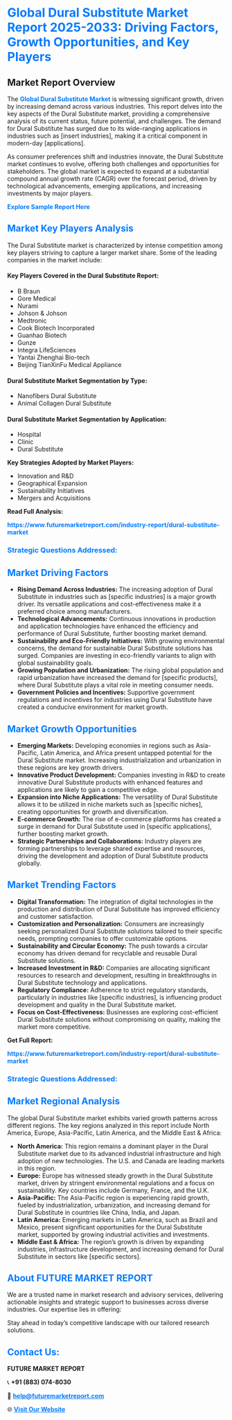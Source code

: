 <h1 style="color: #007BFF;">Global Dural Substitute Market Report 2025-2033: Driving Factors, Growth Opportunities, and Key Players</h1>

<section id="overview">
<h2>Market Report Overview</h2>
<p>The <a href="https://www.futuremarketreport.com/industry-report/dural-substitute-market" style="color: #007BFF; text-decoration: none;"><strong>Global Dural Substitute Market</strong></a> is witnessing significant growth, driven by increasing demand across various industries. This report delves into the key aspects of the Dural Substitute market, providing a comprehensive analysis of its current status, future potential, and challenges. The demand for Dural Substitute has surged due to its wide-ranging applications in industries such as [insert industries], making it a critical component in modern-day [applications].</p>
<p>As consumer preferences shift and industries innovate, the Dural Substitute market continues to evolve, offering both challenges and opportunities for stakeholders. The global market is expected to expand at a substantial compound annual growth rate (CAGR) over the forecast period, driven by technological advancements, emerging applications, and increasing investments by major players.</p>
</section>

<section id="overview">
<p><a href="https://www.futuremarketreport.com/request-sample/reportId=122131" style="color: #007BFF; text-decoration: none;"><strong>Explore Sample Report Here</strong></a></p>
</section>

<section id="key-players">
<h2 style="color: #007BFF;">Market Key Players Analysis</h2>
<p>The Dural Substitute market is characterized by intense competition among key players striving to capture a larger market share. Some of the leading companies in the market include:</p>
<h4>Key Players Covered in the Dural Substitute Report:</h4>
<ul><li>B Braun</li><li>Gore Medical</li><li>Nurami</li><li>Johson &amp; Johson</li><li>Medtronic</li><li>Cook Biotech Incorporated</li><li>Guanhao Biotech</li><li>Gunze</li><li>Integra LifeSciences</li><li>Yantai Zhenghai Bio-tech</li><li>Beijing TianXinFu Medical Appliance</li></ul>
<h4>Dural Substitute Market Segmentation by Type:</h4>
<ul><li>Nanofibers Dural Substitute</li><li>Animal Collagen Dural Substitute</li></ul>

<h4>Dural Substitute Market Segmentation by Application:</h4>
<ul><li>Hospital</li><li>Clinic</li><li>Dural Substitute</li></ul>
<p><strong>Key Strategies Adopted by Market Players:</strong></p>
<ul>
<li>Innovation and R&D</li>
<li>Geographical Expansion</li>
<li>Sustainability Initiatives</li>
<li>Mergers and Acquisitions</li>
</ul>
</section>

<section>
<p><strong>Read Full Analysis: </strong></p><a href="https://www.futuremarketreport.com/industry-report/dural-substitute-market" style="color: #007BFF; text-decoration: none;"><strong>https://www.futuremarketreport.com/industry-report/dural-substitute-market</strong></a>
<h3 style="color: #007BFF;">Strategic Questions Addressed:</h3>
</section>

<section id="driving-factors">
<h2 style="color: #007BFF;">Market Driving Factors</h2>
<ul>
<li><strong>Rising Demand Across Industries:</strong> The increasing adoption of Dural Substitute in industries such as [specific industries] is a major growth driver. Its versatile applications and cost-effectiveness make it a preferred choice among manufacturers.</li>
<li><strong>Technological Advancements:</strong> Continuous innovations in production and application technologies have enhanced the efficiency and performance of Dural Substitute, further boosting market demand.</li>
<li><strong>Sustainability and Eco-Friendly Initiatives:</strong> With growing environmental concerns, the demand for sustainable Dural Substitute solutions has surged. Companies are investing in eco-friendly variants to align with global sustainability goals.</li>
<li><strong>Growing Population and Urbanization:</strong> The rising global population and rapid urbanization have increased the demand for [specific products], where Dural Substitute plays a vital role in meeting consumer needs.</li>
<li><strong>Government Policies and Incentives:</strong> Supportive government regulations and incentives for industries using Dural Substitute have created a conducive environment for market growth.</li>
</ul>
</section>

<section id="growth-opportunities">
<h2 style="color: #007BFF;">Market Growth Opportunities</h2>
<ul>
<li><strong>Emerging Markets:</strong> Developing economies in regions such as Asia-Pacific, Latin America, and Africa present untapped potential for the Dural Substitute market. Increasing industrialization and urbanization in these regions are key growth drivers.</li>
<li><strong>Innovative Product Development:</strong> Companies investing in R&D to create innovative Dural Substitute products with enhanced features and applications are likely to gain a competitive edge.</li>
<li><strong>Expansion into Niche Applications:</strong> The versatility of Dural Substitute allows it to be utilized in niche markets such as [specific niches], creating opportunities for growth and diversification.</li>
<li><strong>E-commerce Growth:</strong> The rise of e-commerce platforms has created a surge in demand for Dural Substitute used in [specific applications], further boosting market growth.</li>
<li><strong>Strategic Partnerships and Collaborations:</strong> Industry players are forming partnerships to leverage shared expertise and resources, driving the development and adoption of Dural Substitute products globally.</li>
</ul>
</section>

<section id="trending-factors">
<h2 style="color: #007BFF;">Market Trending Factors</h2>
<ul>
<li><strong>Digital Transformation:</strong> The integration of digital technologies in the production and distribution of Dural Substitute has improved efficiency and customer satisfaction.</li>
<li><strong>Customization and Personalization:</strong> Consumers are increasingly seeking personalized Dural Substitute solutions tailored to their specific needs, prompting companies to offer customizable options.</li>
<li><strong>Sustainability and Circular Economy:</strong> The push towards a circular economy has driven demand for recyclable and reusable Dural Substitute solutions.</li>
<li><strong>Increased Investment in R&D:</strong> Companies are allocating significant resources to research and development, resulting in breakthroughs in Dural Substitute technology and applications.</li>
<li><strong>Regulatory Compliance:</strong> Adherence to strict regulatory standards, particularly in industries like [specific industries], is influencing product development and quality in the Dural Substitute market.</li>
<li><strong>Focus on Cost-Effectiveness:</strong> Businesses are exploring cost-efficient Dural Substitute solutions without compromising on quality, making the market more competitive.</li>
</ul>
</section>

<section>
<p><strong>Get Full Report: </strong></p><a href="https://www.futuremarketreport.com/industry-report/dural-substitute-market" style="color: #007BFF; text-decoration: none;"><strong>https://www.futuremarketreport.com/industry-report/dural-substitute-market</strong></a>
<h3 style="color: #007BFF;">Strategic Questions Addressed:</h3>
</section>


<section id="regional-analysis">
<h2 style="color: #007BFF;">Market Regional Analysis</h2>
<p>The global Dural Substitute market exhibits varied growth patterns across different regions. The key regions analyzed in this report include North America, Europe, Asia-Pacific, Latin America, and the Middle East & Africa:</p>
<ul>
<li><strong>North America:</strong> This region remains a dominant player in the Dural Substitute market due to its advanced industrial infrastructure and high adoption of new technologies. The U.S. and Canada are leading markets in this region.</li>
<li><strong>Europe:</strong> Europe has witnessed steady growth in the Dural Substitute market, driven by stringent environmental regulations and a focus on sustainability. Key countries include Germany, France, and the U.K.</li>
<li><strong>Asia-Pacific:</strong> The Asia-Pacific region is experiencing rapid growth, fueled by industrialization, urbanization, and increasing demand for Dural Substitute in countries like China, India, and Japan.</li>
<li><strong>Latin America:</strong> Emerging markets in Latin America, such as Brazil and Mexico, present significant opportunities for the Dural Substitute market, supported by growing industrial activities and investments.</li>
<li><strong>Middle East & Africa:</strong> The region’s growth is driven by expanding industries, infrastructure development, and increasing demand for Dural Substitute in sectors like [specific sectors].</li>
</ul>
</section>

<footer>
<h2 style="color: #007BFF;">About FUTURE MARKET REPORT</h2>
<p>We are a trusted name in market research and advisory services, delivering actionable insights and strategic support to businesses across diverse industries. Our expertise lies in offering:</p>

<p>Stay ahead in today’s competitive landscape with our tailored research solutions.</p>

<h2 style="color: #007BFF;">Contact Us:</h2>
<p><strong>FUTURE MARKET REPORT</strong></p>
<p>📞 <strong>+91 (883) 074-8030</strong></p>
<p>📧 <strong><a href="mailto:help@futuremarketreport.com" style="color: #007BFF;">help@futuremarketreport.com</a></strong></p>
<p>🌐 <strong><a href="https://www.futuremarketreport.com/" style="color: #007BFF;">Visit Our Website</a></strong></p>
</footer>